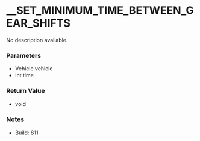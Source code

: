 # __SET_MINIMUM_TIME_BETWEEN_GEAR_SHIFTS

No description available.

### Parameters
* Vehicle vehicle
* int time

### Return Value
* void

### Notes
* Build: 811

